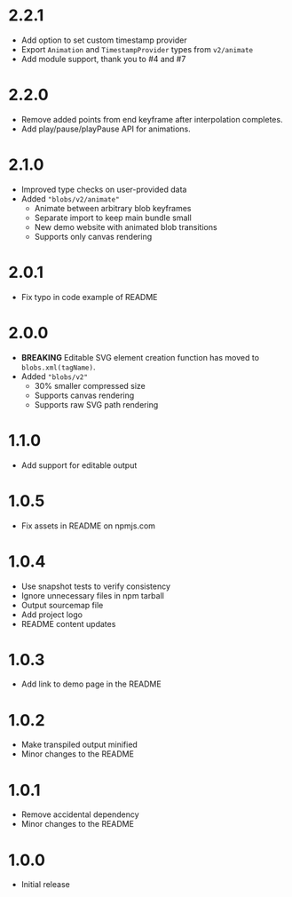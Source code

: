 # 2.2.1

-   Add option to set custom timestamp provider
-   Export `Animation` and `TimestampProvider` types from `v2/animate`
-   Add module support, thank you to #4 and #7

# 2.2.0

-   Remove added points from end keyframe after interpolation completes.
-   Add play/pause/playPause API for animations.

# 2.1.0

-   Improved type checks on user-provided data
-   Added `"blobs/v2/animate"`
    -   Animate between arbitrary blob keyframes
    -   Separate import to keep main bundle small
    -   New demo website with animated blob transitions
    -   Supports only canvas rendering

# 2.0.1

-   Fix typo in code example of README

# 2.0.0

-   **BREAKING** Editable SVG element creation function has moved to `blobs.xml(tagName)`.
-   Added `"blobs/v2"`
    -   30% smaller compressed size
    -   Supports canvas rendering
    -   Supports raw SVG path rendering

# 1.1.0

-   Add support for editable output

# 1.0.5

-   Fix assets in README on npmjs.com

# 1.0.4

-   Use snapshot tests to verify consistency
-   Ignore unnecessary files in npm tarball
-   Output sourcemap file
-   Add project logo
-   README content updates

# 1.0.3

-   Add link to demo page in the README

# 1.0.2

-   Make transpiled output minified
-   Minor changes to the README

# 1.0.1

-   Remove accidental dependency
-   Minor changes to the README

# 1.0.0

-   Initial release
